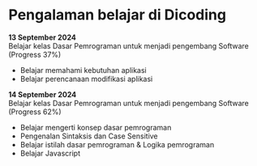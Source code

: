 # Pengalaman belajar di Dicoding

**13 September 2024**<br>
Belajar kelas Dasar Pemrograman untuk menjadi pengembang Software (Progress 37%)
- Belajar memahami kebutuhan aplikasi
- Belajar perencanaan modifikasi aplikasi<br>

**14 September 2024**<br>
Belajar kelas Dasar Pemrograman untuk menjadi pengembang Software (Progress 62%)
- Belajar mengerti konsep dasar pemrograman
- Pengenalan Sintaksis dan Case Sensitive
- Belajar istilah dasar pemrograman & Logika pemrograman
- Belajar Javascript
